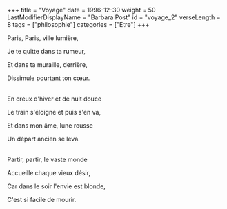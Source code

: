 +++
title = "Voyage"
date = 1996-12-30
weight = 50
LastModifierDisplayName = "Barbara Post"
id = "voyage_2"
verseLength = 8
tags = ["philosophie"]
categories = ["Etre"]
+++

Paris, Paris, ville lumière,

Je te quitte dans ta rumeur,

Et dans ta muraille, derrière,

Dissimule pourtant ton cœur.

 \
En creux d'hiver et de nuit douce

Le train s'éloigne et puis s'en va,

Et dans mon âme, lune rousse

Un départ ancien se leva.

 \
Partir, partir, le vaste monde

Accueille chaque vieux désir,

Car dans le soir l'envie est blonde,

C'est si facile de mourir.
